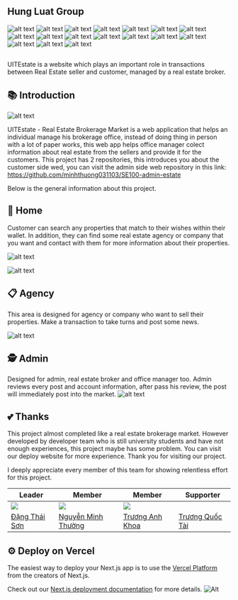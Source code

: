 ## Hung Luat Group

![alt text](https://img.shields.io/badge/Visual_Studio_Code-0078D4?style=for-the-badge&logo=visual%20studio%20code&logoColor=white)
![alt text](https://img.shields.io/badge/TypeScript-007ACC?style=for-the-badge&logo=typescript&logoColor=white)
![alt text](https://img.shields.io/badge/next%20js-000000?style=for-the-badge&logo=nextdotjs&logoColor=white)
![alt text](https://img.shields.io/badge/React-20232A?style=for-the-badge&logo=react&logoColor=61DAFB)
![alt text](https://img.shields.io/badge/Tailwind_CSS-38B2AC?style=for-the-badge&logo=tailwind-css&logoColor=white)
![alt text](https://img.shields.io/badge/React_Query-FF4154?style=for-the-badge&logo=ReactQuery&logoColor=white)
![alt text](https://img.shields.io/badge/Socket.io-010101?&style=for-the-badge&logo=Socket.io&logoColor=white)
![alt text](https://img.shields.io/badge/Amazon_AWS-FF9900?style=for-the-badge&logo=amazonaws&logoColor=white)
![alt text](https://img.shields.io/badge/MySQL-005C84?style=for-the-badge&logo=mysql&logoColor=white)
![alt text](https://img.shields.io/badge/nestjs-E0234E?style=for-the-badge&logo=nestjs&logoColor=white)
![alt text](https://img.shields.io/badge/Node%20js-339933?style=for-the-badge&logo=nodedotjs&logoColor=white)
![alt text](https://img.shields.io/badge/Prisma-3982CE?style=for-the-badge&logo=Prisma&logoColor=white)
![alt text](https://img.shields.io/badge/Vite-B73BFE?style=for-the-badge&logo=vite&logoColor=FFD62E)
![alt text](https://img.shields.io/badge/Vercel-000000?style=for-the-badge&logo=vercel&logoColor=white)
![alt text](https://img.shields.io/badge/docker-%230db7ed.svg?style=for-the-badge&logo=docker&logoColor=white)
![alt text](https://img.shields.io/badge/Figma-F24E1E?style=for-the-badge&logo=figma&logoColor=white)
![alt text](https://img.shields.io/badge/Notion-000000?style=for-the-badge&logo=notion&logoColor=white)

##

UITEstate is a website which plays an important role in transactions between Real Estate seller and customer, managed by a real estate broker.

## 📚 Introduction

![alt text](https://github.com/minhthuong031103/SE100_RealEstate/blob/dev_Son/public/ReadmeImage/intro.png)

UITEstate - Real Estate Brokerage Market is a web application that helps an individual manage his brokerage office, instead of doing thing in person with a lot of paper works, this web app helps office manager colect information about real estate from the sellers and provide it for the customers. This project has 2 repositories, this introduces you about the customer side wed, you can visit the admin side web repository in this link: https://github.com/minhthuong031103/SE100-admin-estate

Below is the general information about this project.

## 🏡 Home

Customer can search any properties that match to their wishes within their wallet. In addition, they can find some real estate agency or company that you want and contact with them for more information about their properties.

![alt text](https://github.com/minhthuong031103/SE100_RealEstate/blob/dev_Son/public/ReadmeImage/home.png)

![alt text](https://github.com/minhthuong031103/SE100_RealEstate/blob/dev_Son/public/ReadmeImage/detail.png)

## 📋 Agency

This area is designed for agency or company who want to sell their properties. Make a transaction to take turns and post some news.

![alt text](https://github.com/minhthuong031103/SE100_RealEstate/blob/dev_Son/public/ReadmeImage/agency.png)

## 🕵️ Admin

Designed for admin, real estate broker and office manager too. Admin reviews every post and account information, after pass his review, the post will immediately post into the market.
![alt text](https://github.com/minhthuong031103/SE100_RealEstate/blob/dev_Son/public/ReadmeImage/admin.png)

## 💕 Thanks

This project almost completed like a real estate brokerage market. However developed by developer team who is still university students and have not enough experiences, this project maybe has some problem. You can visit our deploy website for more experience. Thank you for visiting our project.

I deeply appreciate every member of this team for showing relentless effort for this project.

| Leader                                                                                               | Member                                                                                                 | Member                                                                                            | Supporter                                      |
| ---------------------------------------------------------------------------------------------------- | ------------------------------------------------------------------------------------------------------ | ------------------------------------------------------------------------------------------------- | ---------------------------------------------- |
| [![](https://avatars.githubusercontent.com/u/116157535?size=160)](https://github.com/SonDangUIT1111) | [![](https://avatars.githubusercontent.com/u/101078033?size=160)](https://github.com/minhthuong031103) | [![](https://avatars.githubusercontent.com/u/30335268?size=160)](https://github.com/anhkhoatqt11) | [![]()](https://github.com/huutaiii)           |
| [Đặng Thái Sơn](https://github.com/SonDangUIT1111)                                                   | [Nguyễn Minh Thường](https://github.com/minhthuong031103)                                              | [Trương Anh Khoa](https://github.com/anhkhoatqt11)                                                | [Trương Quốc Tài](https://github.com/huutaiii) |

## ⚙ Deploy on Vercel

The easiest way to deploy your Next.js app is to use the [Vercel Platform](https://vercel.com/new?utm_medium=default-template&filter=next.js&utm_source=create-next-app&utm_campaign=create-next-app-readme) from the creators of Next.js.

Check out our [Next.js deployment documentation](https://nextjs.org/docs/deployment) for more details.
![Alt](https://repobeats.axiom.co/api/embed/09728e67fa78c31f2735eebf8f3feb7075695039.svg "Repobeats analytics image")
